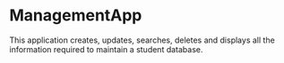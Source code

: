 # ManagementApp
This application creates, updates, searches, deletes and displays all the information required to maintain a student database. 
